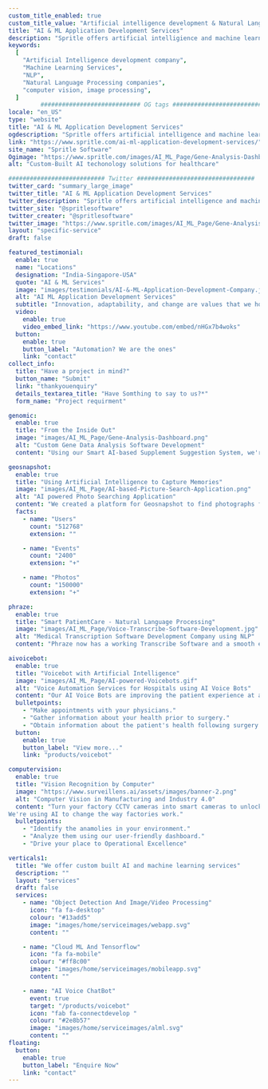 ```yaml
---
custom_title_enabled: true
custom_title_value: "Artificial intelligence development & Natural Language Processing Companies"
title: "AI & ML Application Development Services"
description: "Spritle offers artificial intelligience and machine learning services such as NLP, voicebot services,computer vision,image processing & more advanced services."
keywords:
  [
    "Artificial Intelligence development company",
    "Machine Learning Services",
    "NLP",
    "Natural Language Processing companies",
    "computer vision, image processing",
  ]
         ############################ OG tags #################################
locale: "en_US"
type: "website"
title: "AI & ML Application Development Services"
ogdescription: "Spritle offers artificial intelligence and machine learning services such as NLP, voice bot, computer vision, image processing & more advanced services." 
link: "https://www.spritle.com/ai-ml-application-development-services/"
site_name: "Spritle Software"
Ogimage: "https://www.spritle.com/images/AI_ML_Page/Gene-Analysis-Dashboard.png.pagespeed.ce.n1n8Y7RGdR.png" 
alt: "Custom-Built AI techonology solutions for healthcare" 

########################### Twitter #################################
twitter_card: "summary_large_image"
twitter_title: "AI & ML Application Development Services"
twitter_description: "Spritle offers artificial intelligence and machine learning services such as NLP, voice bot, computer vision, image processing & more advanced services." 
twitter_site: "@spritlesoftware"
twitter_creater: "@spritlesoftware"
twitter_image: "https://www.spritle.com/images/AI_ML_Page/Gene-Analysis-Dashboard.png.pagespeed.ce.n1n8Y7RGdR.png" 
layout: "specific-service"
draft: false

featured_testimonial:
  enable: true
  name: "Locations"
  designation: "India-Singapore-USA"
  quote: "AI & ML Services"
  image: "images/testimonials/AI-&-ML-Application-Development-Company.jpg"
  alt: "AI ML Application Development Services"
  subtitle: "Innovation, adaptability, and change are values that we hold dear. We help you take your business to the next level with our AI and machine learning skills. <br/> <br/> We also have a decade of expertise assisting Enterprise, Startup, and Life Science Research firms in bridging the gap between smart solutions and AI implementations."
  video:
    enable: true
    video_embed_link: "https://www.youtube.com/embed/nHGx7b4woks"
  button:
    enable: true
    button_label: "Automation? We are the ones"
    link: "contact"
collect_info:
  title: "Have a project in mind?"
  button_name: "Submit"
  link: "thankyouenquiry"
  details_textarea_title: "Have Somthing to say to us?*"
  form_name: "Project requirment"

genomic:
  enable: true
  title: "From the Inside Out"
  image: "images/AI_ML_Page/Gene-Analysis-Dashboard.png"
  alt: "Custom Gene Data Analysis Software Development"
  content: "Using our Smart AI-based Supplement Suggestion System, we're bridging the Nutrigenomics gap between Nestle Health Science and patients to offer future healthcare."

geosnapshot:
  enable: true
  title: "Using Artificial Intelligence to Capture Memories"
  image: "images/AI_ML_Page/AI-based-Picture-Search-Application.png"
  alt: "AI powered Photo Searching Application"
  content: "We created a platform for Geosnapshot to find photographs fast and easily utilizing powerful AI technology, allowing participants to immediately find and download all of their photos."
  facts:
    - name: "Users"
      count: "512768"
      extension: ""

    - name: "Events"
      count: "2400"
      extension: "+"

    - name: "Photos"
      count: "150000"
      extension: "+"

phraze:
  enable: true
  title: "Smart PatientCare - Natural Language Processing"
  image: "images/AI_ML_Page/Voice-Transcribe-Software-Development.jpg"
  alt: "Medical Transcription Software Development Company using NLP"
  content: "Phraze now has a working Transcribe Software and a smooth experience, as well as Natural Language Processing and Speech Recognition, to assist Practitioners communicate with patients more effectively. "

aivoicebot:
  enable: true
  title: "Voicebot with Artificial Intelligence"
  image: "images/AI_ML_Page/AI-powered-Voicebots.gif"
  alt: "Voice Automation Services for Hospitals using AI Voice Bots"
  content: "Our AI Voice Bots are improving the patient experience at a Singapore Eye Hospital by establishing human-like conversations via phone calls."
  bulletpoints:
    - "Make appointments with your physicians."
    - "Gather information about your health prior to surgery."
    - "Obtain information about the patient's health following surgery."
  button:
    enable: true
    button_label: "View more..."
    link: "products/voicebot"

computervision:
  enable: true
  title: "Vision Recognition by Computer"
  image: "https://www.surveillens.ai/assets/images/banner-2.png"
  alt: "Computer Vision in Manufacturing and Industry 4.0"
  content: "Turn your factory CCTV cameras into smart cameras to unlock your floor's full potential!
We're using AI to change the way factories work."
  bulletpoints:
    - "Identify the anamolies in your environment."
    - "Analyze them using our user-friendly dashboard."
    - "Drive your place to Operational Excellence"

verticals1:
  title: "We offer custom built AI and machine learning services"
  description: ""
  layout: "services"
  draft: false
  services:
    - name: "Object Detection And Image/Video Processing"
      icon: "fa fa-desktop"
      colour: "#13add5"
      image: "images/home/serviceimages/webapp.svg"
      content: ""

    - name: "Cloud ML And Tensorflow"
      icon: "fa fa-mobile"
      colour: "#ff8c00"
      image: "images/home/serviceimages/mobileapp.svg"
      content: ""

    - name: "AI Voice ChatBot"
      event: true
      target: "/products/voicebot"
      icon: "fab fa-connectdevelop "
      colour: "#2e8b57"
      image: "images/home/serviceimages/alml.svg"
      content: ""
floating:
  button:
    enable: true
    button_label: "Enquire Now"
    link: "contact"
---
```

